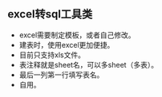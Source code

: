 ## excel转sql工具类
- excel需要制定模板，或者自己修改。
- 建表时，使用excel更加便捷。
- 目前只支持xls文件。
- 表注释就是sheet名，可以多sheet（多表）。
- 最后一列第一行填写表名。
- 自用。